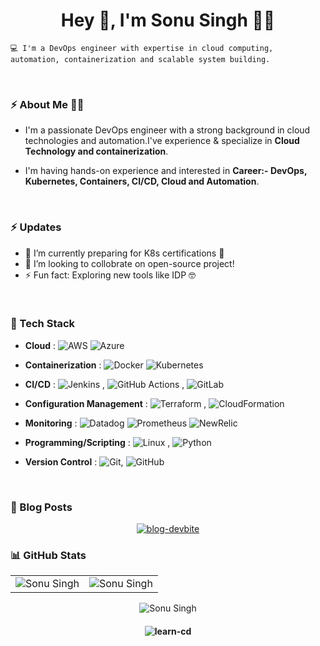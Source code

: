 
<h1 align="center">Hey 👋, I'm Sonu Singh 👨‍💻</h1>

    💻 I'm a DevOps engineer with expertise in cloud computing, automation, containerization and scalable system building.

<br>

### ⚡ About Me 👩‍💻

- I'm a passionate DevOps engineer with a strong background in cloud technologies and automation.I've experience & specialize in **Cloud Technology and containerization**.

- I'm having hands-on experience and interested in **Career:- DevOps, Kubernetes, Containers, CI/CD, Cloud and Automation**.

<br>

### ⚡ Updates

- 🌱 I’m currently preparing for K8s certifications 🔭<br/>
- 👯 I’m looking to collobrate on open-source project!<br/>
- ⚡ Fun fact: Exploring new tools like IDP 🤓<br/>

<br>

### 💼 Tech Stack 

- **Cloud** :   ![AWS](https://img.shields.io/badge/Amazon_AWS-FF9900?style=flat-square&logo=amazonaws&logoColor=white) ![Azure](https://img.shields.io/badge/azure-%230072C6?style=flat-square&logo=microsoftazure&logoColor=white&color=blue) 
- **Containerization**  :   ![Docker](https://img.shields.io/badge/docker-%230db7ed.svg?style=flat-square&logo=docker&logoColor=white&labelColor=yellow&color=blue)  ![Kubernetes](https://img.shields.io/badge/kubernetes-%23326ce5.svg?style=flat-square&logo=kubernetes&logoColor=white&labelColor=yellow)
- **CI/CD** :   ![Jenkins](https://img.shields.io/badge/Jenkins-D24939?style=flat-square&logo=Jenkins&logoColor=white&labelColor=yellow)
, ![GitHub Actions](https://img.shields.io/badge/-Github_Actions-2088FF?style=flat-square&logo=github-actions&logoColor=white&labelColor=yellow)
, ![GitLab](https://img.shields.io/badge/GitLab-330F63?style=flat-square&logo=gitlab&logoColor=white&labelColor=yellow)
- **Configuration Management**  :   ![Terraform](https://img.shields.io/badge/terraform-%235835CC.svg?style=flat-square&logo=terraform&logoColor=white&labelColor=yellow)
, ![CloudFormation](https://img.shields.io/badge/AWS-%2523FF9900?style=flat-square&label=CloudFormation&logo=Cloudormation&logoColor=white&labelColor=yellow&color=blue)

- **Monitoring**    :  ![Datadog](https://img.shields.io/badge/datadog-%23632CA6.svg?style=flat-square&logo=datadog&logoColor=white&labelColor=yellow) ![Prometheus](https://img.shields.io/badge/Prometheus-E6522C?style=flat-square&logo=Prometheus&logoColor=white&labelColor=yellow) ![NewRelic](https://img.shields.io/badge/NewRelic-E6522C?style=flat-square&logo=NewRelic&logoColor=white&labelColor=yellow&color=blue)
- **Programming/Scripting**    :   ![Linux](https://img.shields.io/badge/Linux-FCC624?style=flat-square&logo=linux&logoColor=black&labelColor=yellow&color=red)
,  ![Python](https://img.shields.io/badge/-Python-000?style=flat-square&logo=python&logoColor=white&labelColor=yellow&color=blue)  
- **Version Control**    :    ![Git](https://img.shields.io/badge/GIT-E44C30?style=flat-square&logo=git&logoColor=white&labelColor=yellow),    ![GitHub](https://img.shields.io/badge/GitHub-100000?style=flat-square&logo=github&logoColor=white&labelColor=yellow&color=blue)


<br>

### 📕 Blog Posts

<p align="center">
<a href="https://devbite.hashnode.dev/"><img title="blog-devbite" src="https://img.shields.io/badge/Hashnode-2962FF?style=for-the-badge&logo=hashnode&logoColor=white"/></a>


<br>

### 📊 GitHub Stats

<!-- ![GitHub Stats](https://github-readme-stats.vercel.app/api?username=learn-cd&show_icons=true&include_all_commits=true&count_private=true&theme=radical)

### 📊 Language Stats
![Language Stats](https://github-readme-stats.vercel.app/api/top-langs/?username=learn-cd&show_icons=true&theme=radical) -->


<table>
  <tr>
   
<td><img src="https://github-readme-stats.vercel.app/api?username=learn-cd&show_icons=true&include_all_commits=true&count_private=true&theme=radical" alt="Sonu Singh" />
    <td><img src="https://github-readme-stats.vercel.app/api/top-langs/?username=learn-cd&show_icons=true&theme=radical" alt="Sonu Singh" /></td>
  </tr>
</table>

<div align="center">
<p><img align="center" src="https://github-readme-streak-stats.herokuapp.com/?user=learn-cd&theme=dark" alt="Sonu Singh" /></p>
  </div>


<!-- <table>
  <tr>
   
<td><img src="https://github-readme-stats.vercel.app/api?username=learn-cd&include_all_commits=true&count_private=true&show_icons=true&line_height=20&title_color=7A7ADB&icon_color=2234AE&text_color=D3D3D3&bg_color=0,000000,130F40" alt="Sonu Singh" />
    <td><img src="https://github-readme-stats.vercel.app/api/top-langs?username=learn-cd&show_icons=true&locale=en&layout=compact&title_color=7A7ADB&icon_color=2234AE&text_color=D3D3D3&bg_color=0,000000,130F40" alt="Sonu Singh" /></td>
  </tr>
</table>

<div align="center">
<p><img align="center" src="https://github-readme-streak-stats.herokuapp.com/?user=learn-cd&theme=dark" alt="Sonu Singh" /></p>
  </div> -->

#### <p align="center"> <img src="https://komarev.com/ghpvc/?username=learn-cd&label=Profile%20views&color=0e75b6&style=flat" alt="learn-cd" /> </p>
